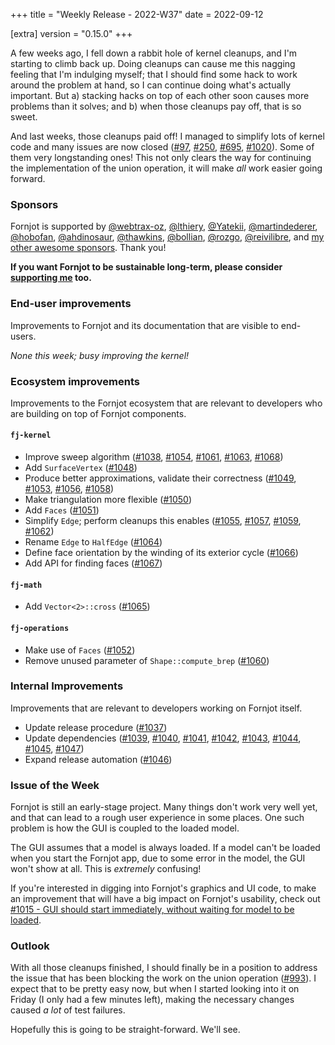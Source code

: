 +++
title = "Weekly Release - 2022-W37"
date = 2022-09-12

[extra]
version = "0.15.0"
+++

A few weeks ago, I fell down a rabbit hole of kernel cleanups, and I'm starting to climb back up. Doing cleanups can cause me this nagging feeling that I'm indulging myself; that I should find some hack to work around the problem at hand, so I can continue doing what's actually important. But a) stacking hacks on top of each other soon causes more problems than it solves; and b) when those cleanups pay off, that is so sweet.

And last weeks, those cleanups paid off! I managed to simplify lots of kernel code and many issues are now closed ([#97], [#250], [#695], [#1020]). Some of them very longstanding ones! This not only clears the way for continuing the implementation of the union operation, it will make *all* work easier going forward.


### Sponsors

Fornjot is supported by [@webtrax-oz](https://github.com/webtrax-oz), [@lthiery](https://github.com/lthiery), [@Yatekii](https://github.com/Yatekii), [@martindederer](https://github.com/martindederer), [@hobofan](https://github.com/hobofan), [@ahdinosaur](https://github.com/ahdinosaur), [@thawkins](https://github.com/thawkins), [@bollian](https://github.com/bollian), [@rozgo](https://github.com/rozgo), [@reivilibre](https://github.com/reivilibre), and [my other awesome sponsors](https://github.com/sponsors/hannobraun). Thank you!

<strong class="call-to-action">
    <p>
        If you want Fornjot to be sustainable long-term, please consider <a href="https://github.com/sponsors/hannobraun">supporting me</a> too.
    </p>
</strong>


### End-user improvements

Improvements to Fornjot and its documentation that are visible to end-users.

*None this week; busy improving the kernel!*


### Ecosystem improvements

Improvements to the Fornjot ecosystem that are relevant to developers who are building on top of Fornjot components.

#### `fj-kernel`

- Improve sweep algorithm ([#1038], [#1054], [#1061], [#1063], [#1068])
- Add `SurfaceVertex` ([#1048])
- Produce better approximations, validate their correctness ([#1049], [#1053], [#1056], [#1058])
- Make triangulation more flexible ([#1050])
- Add `Faces` ([#1051])
- Simplify `Edge`; perform cleanups this enables ([#1055], [#1057], [#1059], [#1062])
- Rename `Edge` to `HalfEdge` ([#1064])
- Define face orientation by the winding of its exterior cycle ([#1066])
- Add API for finding faces ([#1067])

#### `fj-math`

- Add `Vector<2>::cross` ([#1065])

#### `fj-operations`

- Make use of `Faces` ([#1052])
- Remove unused parameter of `Shape::compute_brep` ([#1060])


### Internal Improvements

Improvements that are relevant to developers working on Fornjot itself.

- Update release procedure ([#1037])
- Update dependencies ([#1039], [#1040], [#1041], [#1042], [#1043], [#1044], [#1045], [#1047])
- Expand release automation ([#1046])


[#1037]: https://github.com/hannobraun/Fornjot/pull/1037
[#1038]: https://github.com/hannobraun/Fornjot/pull/1038
[#1039]: https://github.com/hannobraun/Fornjot/pull/1039
[#1040]: https://github.com/hannobraun/Fornjot/pull/1040
[#1041]: https://github.com/hannobraun/Fornjot/pull/1041
[#1042]: https://github.com/hannobraun/Fornjot/pull/1042
[#1043]: https://github.com/hannobraun/Fornjot/pull/1043
[#1044]: https://github.com/hannobraun/Fornjot/pull/1044
[#1045]: https://github.com/hannobraun/Fornjot/pull/1045
[#1046]: https://github.com/hannobraun/Fornjot/pull/1046
[#1047]: https://github.com/hannobraun/Fornjot/pull/1047
[#1048]: https://github.com/hannobraun/Fornjot/pull/1048
[#1049]: https://github.com/hannobraun/Fornjot/pull/1049
[#1050]: https://github.com/hannobraun/Fornjot/pull/1050
[#1051]: https://github.com/hannobraun/Fornjot/pull/1051
[#1052]: https://github.com/hannobraun/Fornjot/pull/1052
[#1053]: https://github.com/hannobraun/Fornjot/pull/1053
[#1054]: https://github.com/hannobraun/Fornjot/pull/1054
[#1055]: https://github.com/hannobraun/Fornjot/pull/1055
[#1056]: https://github.com/hannobraun/Fornjot/pull/1056
[#1057]: https://github.com/hannobraun/Fornjot/pull/1057
[#1058]: https://github.com/hannobraun/Fornjot/pull/1058
[#1059]: https://github.com/hannobraun/Fornjot/pull/1059
[#1060]: https://github.com/hannobraun/Fornjot/pull/1060
[#1061]: https://github.com/hannobraun/Fornjot/pull/1061
[#1062]: https://github.com/hannobraun/Fornjot/pull/1062
[#1063]: https://github.com/hannobraun/Fornjot/pull/1063
[#1064]: https://github.com/hannobraun/Fornjot/pull/1064
[#1065]: https://github.com/hannobraun/Fornjot/pull/1065
[#1066]: https://github.com/hannobraun/Fornjot/pull/1066
[#1067]: https://github.com/hannobraun/Fornjot/pull/1067
[#1068]: https://github.com/hannobraun/Fornjot/pull/1068


### Issue of the Week

Fornjot is still an early-stage project. Many things don't work very well yet, and that can lead to a rough user experience in some places. One such problem is how the GUI is coupled to the loaded model.

The GUI assumes that a model is always loaded. If a model can't be loaded when you start the Fornjot app, due to some error in the model, the GUI won't show at all. This is *extremely* confusing!

If you're interested in digging into Fornjot's graphics and UI code, to make an improvement that will have a big impact on Fornjot's usability, check out [#1015 - GUI should start immediately, without waiting for model to be loaded](https://github.com/hannobraun/Fornjot/issues/1015).


### Outlook

With all those cleanups finished, I should finally be in a position to address the issue that has been blocking the work on the union operation ([#993]). I expect that to be pretty easy now, but when I started looking into it on Friday (I only had a few minutes left), making the necessary changes caused *a lot* of test failures.

Hopefully this is going to be straight-forward. We'll see.


[#97]: https://github.com/hannobraun/Fornjot/issues/97
[#250]: https://github.com/hannobraun/Fornjot/issues/250
[#695]: https://github.com/hannobraun/Fornjot/issues/695
[#993]: https://github.com/hannobraun/Fornjot/issues/993
[#1020]: https://github.com/hannobraun/Fornjot/issues/1020